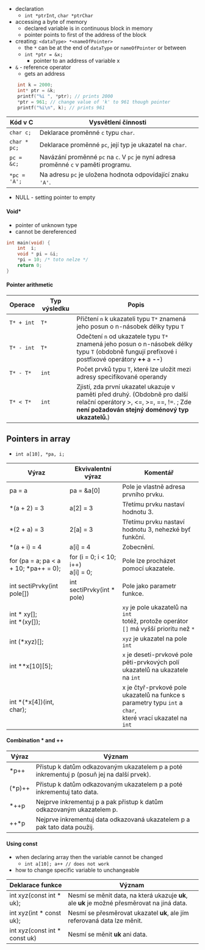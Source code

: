- declaration
	- `int *ptrInt`, `char *ptrChar`
- accessing a byte of memory
	- declared variable is in continuous block in memory
	- pointer points to first of the address of the block
- creating: `<dataType> *<nameOfPointer>`
	- the `*` can be at the end of `dataType` or `nameOfPointer` or between
	- `int *ptr = &x;`
		- pointer to an address of variable x
- `&` - reference operator
	- gets an address
```c
	int k = 2000;
	int* ptr = &k;
	printf("%i ", *ptr); // prints 2000
	*ptr = 961; // change value of 'k' to 961 though pointer
	printf("%i\n", k); // prints 961 
```

|Kód v C|Vysvětlení činnosti|
|------------|---|
|`char c;`|Deklarace proměnné `c` typu `char`.|
|`char * pc;`|Deklarace proměnné `pc`, její typ je ukazatel na `char`.|
|`pc = &c;`|Navázání proměnné `pc` na `c`. V `pc` je nyní adresa proměnné `c` v paměti programu.|
|`*pc = 'A';`|Na adresu `pc` je uložena hodnota odpovídající znaku `'A'`.|

- NULL - setting pointer to empty 

#### Void*
- pointer of unknown type 
- cannot be dereferenced
```c
int main(void) {
	int  i;
	void * pi = &i;
	*pi = 10; /* toto nelze */
	return 0;
}
```

#### Pointer arithmetic
|Operace|Typ výsledku|Popis|
|---|---|---|
|`T* + int`|`T*`|Přičtení `n` k ukazateli typu `T*` znamená jeho posun o n-násobek délky typu `T`|
|`T* - int`|`T*`|Odečtení `n` od ukazatele typu `T*` znamená jeho posun o n-násobek délky typu `T`  (obdobně fungují prefixové i postfixové operátory **++** a **--**)|
|`T* - T*`|`int`|Počet prvků typu `T`, které lze uložit mezi adresy specifikované operandy|
|`T* < T*`|`int`|Zjistí, zda první ukazatel ukazuje v paměti před druhý.  (Obdobně pro další relační operátory >, <=, >=, \==, !=. ; Zde **není požadován stejný doménový typ ukazatelů.**)|

## Pointers in array
- `int a[10], *pa, i;`

|Výraz|Ekvivalentní výraz|Komentář|
|---|---|---|
|pa = a|pa = &a[0]|Pole je vlastně adresa prvního prvku.|
|*(a + 2) = 3|a[2] = 3|Třetímu prvku nastaví hodnotu 3.|
|*(2 + a) = 3|2[a] = 3|Třetímu prvku nastaví hodnotu 3, nehezké byť funkční.|
|*(a + i) = 4|a[i] = 4|Zobecnění.|
|for (pa = a; pa < a + 10; *pa++ = 0);|for (i = 0; i < 10; i++)  <br>a[i] = 0;|Pole lze procházet pomocí ukazatele.|
|int sectiPrvky(int pole[])|int sectiPrvky(int * pole)|Pole jako parametr funkce.|
|int \* xy[];  <br>int \*(xy[]);| | `xy` je pole ukazatelů na `int`  <br>totéž, protože operátor `[]` má vyšší prioritu než `*`|
|int (\*xyz)[];| |`xyz` je ukazatel na pole `int`|
|int **x[10][5];| | `x` je deseti-prvkové pole pěti-prvkových polí ukazatelů na ukazatele na `int`|
|int \*(\*x[4])(int, char);| | x je čtyř-prvkové pole ukazatelů na funkce s parametry typu `int` a `char`,  <br>které vrací ukazatel na `int`|


#### Combination * and ++
|Výraz|Význam|
|---|---|
|*p++|Přistup k datům odkazovaným ukazatelem p a poté inkrementuj p (posuň jej na další prvek).|
|(*p)++|Přistup k datům odkazovaným ukazatelem p a poté inkrementuj tato data.|
|*++p|Nejprve inkrementuj p a pak přistup k datům odkazovaným ukazatelem p.|
|++*p|Nejprve inkrementuj data odkazovaná ukazatelem p a pak tato data použij.|

#### Using const
- when declaring array then the variable cannot be changed
	- `int a[10]; a++ // does not work`
- how to change specific variable to unchangeable

|Deklarace funkce|Význam|
|---|---|
|int xyz(const int * uk);|Nesmí se měnit data, na která ukazuje **uk**, ale **uk** je možné přesměrovat na jiná data.|
|int xyz(int * const uk);|Nesmí se přesměrovat ukazatel **uk**, ale jím referovaná data lze měnit.|
|int xyz(const int * const uk)|Nesmí se měnit **uk** ani data.|

